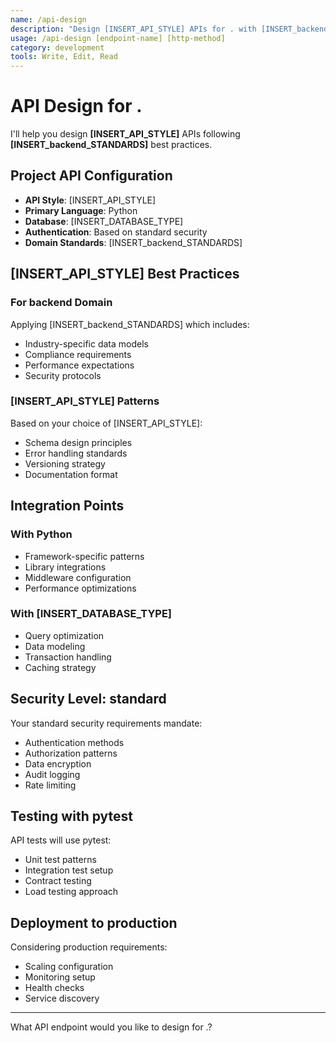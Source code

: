 ```yaml
---
name: /api-design
description: "Design [INSERT_API_STYLE] APIs for . with [INSERT_backend_STANDARDS]"
usage: /api-design [endpoint-name] [http-method]
category: development
tools: Write, Edit, Read
---
```


# API Design for .

I'll help you design **[INSERT_API_STYLE]** APIs following **[INSERT_backend_STANDARDS]** best practices.

## Project API Configuration
- **API Style**: [INSERT_API_STYLE]
- **Primary Language**: Python
- **Database**: [INSERT_DATABASE_TYPE]
- **Authentication**: Based on standard security
- **Domain Standards**: [INSERT_backend_STANDARDS]

## [INSERT_API_STYLE] Best Practices

### For backend Domain
Applying [INSERT_backend_STANDARDS] which includes:
- Industry-specific data models
- Compliance requirements
- Performance expectations
- Security protocols

### [INSERT_API_STYLE] Patterns
Based on your choice of [INSERT_API_STYLE]:
- Schema design principles
- Error handling standards
- Versioning strategy
- Documentation format

## Integration Points

### With Python
- Framework-specific patterns
- Library integrations
- Middleware configuration
- Performance optimizations

### With [INSERT_DATABASE_TYPE]
- Query optimization
- Data modeling
- Transaction handling
- Caching strategy

## Security Level: standard

Your standard security requirements mandate:
- Authentication methods
- Authorization patterns
- Data encryption
- Audit logging
- Rate limiting

## Testing with pytest

API tests will use pytest:
- Unit test patterns
- Integration test setup
- Contract testing
- Load testing approach

## Deployment to production

Considering production requirements:
- Scaling configuration
- Monitoring setup
- Health checks
- Service discovery

---

What API endpoint would you like to design for .?